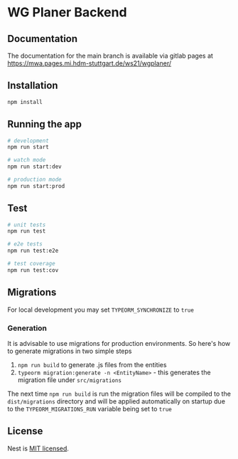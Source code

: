 # WG Planer Backend

## Documentation

The documentation for the main branch is available via gitlab pages at <https://mwa.pages.mi.hdm-stuttgart.de/ws21/wgplaner/>

## Installation

```bash
npm install
```

## Running the app

```bash
# development
npm run start

# watch mode
npm run start:dev

# production mode
npm run start:prod
```

## Test

```bash
# unit tests
npm run test

# e2e tests
npm run test:e2e

# test coverage
npm run test:cov
```

## Migrations

For local development you may set `TYPEORM_SYNCHRONIZE` to `true`

### Generation

It is advisable to use migrations for production environments.
So here's how to generate migrations in two simple steps

1. `npm run build` to generate .js files from the entities
2. `typeorm migration:generate -n <EntityName>` - this generates the migration file under `src/migrations`

The next time `npm run build` is run the migration files will be compiled to the `dist/migrations` directory and will be applied automatically on startup due to the `TYPEORM_MIGRATIONS_RUN` variable being set to `true`

## License

Nest is [MIT licensed](LICENSE).
